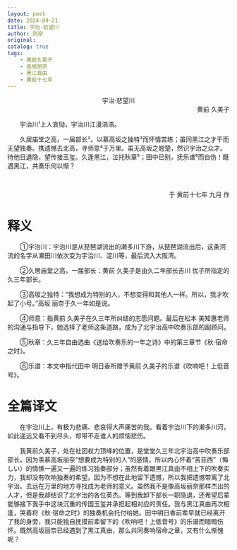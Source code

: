 ```yaml
---
layout: post
date: 2024-09-21
title: 宇治·悲望川
author: 阿奈
original:
catalog: true
tags:
    - 黄前久美子
    - 高坂丽奈
    - 黑江真由
    - 黄前十七年
---
```


<center>宇治·悲望川</center>
<div style="text-align:right">
    <span>黄前 久美子</span>
</div>

&emsp;&emsp;宇治川¹上人哀恸，宇治川江漫浩浩。

&emsp;&emsp;久居庙堂之高，一届部长²。以慕高坂之独特³而怀情苦练；虽同黑江之才干而无望独奏。携遗憾去北高，寻师意⁴于万里。虽无高坂之翘楚，然识宇治之众才。待他日退隐，望传接玉玺。久逢黑江，泣托秋章⁵；田中已别，抚乐谱⁶而自伤！既遇黑江，共奏乐何以惭？
                                             
&emsp;&emsp;<div style="text-align:right">
    <span>于 黄前十七年 九月 作</span>
</div>


# 释义
&emsp;&emsp;①宇治川：宇治川是从琵琶湖流出的濑多川下游，从琵琶湖流出后，这条河流的名字从濑田川依次变为宇治川、淀川等，最后流入大阪湾。

&emsp;&emsp;②久居庙堂之高，一届部长：黄前 久美子是由久二年部长吉川 优子所指定的久三年部长。

&emsp;&emsp;③高坂之独特：“我想成为特别的人，不想变得和其他人一样。所以，我才吹起了小号。”高坂 丽奈于久一年如是说。

&emsp;&emsp;④师意：指黄前 久美子在久三年所纠结的志愿问题。最后在松本 美知惠老师的沟通与指导下，她选择了老师这条道路，成为了北宇治高中吹奏乐部的副顾问。

&emsp;&emsp;⑤秋章：久三年自由选曲《送给吹奏乐的一年之诗》中的第三章节《秋·宿命之时》。

&emsp;&emsp;⑥乐谱：本文中指代田中 明日香所赠予黄前 久美子的乐谱《吹响吧！上低音号》。

# 全篇译文
&emsp;&emsp;在宇治川上，有极为悲痛、悲哀得大声痛苦的我。看着宇治川下的濑多川河，如此遥远又看不到尽头，却带不走谁人的烦恼悲伤。

&emsp;&emsp;我黄前久美子，处在社团权力顶峰的位置，是堂堂久三年北宇治高中吹奏乐部部长。因为羡慕高坂丽奈“想要成为特别的人”的感情，所以内心怀着“苦亚西”（悔しい）的情愫一遍又一遍的练习独奏部分；虽然有着跟黑江真由不相上下的吹奏实力，我却没有吹响独奏的希望。因为不想在此地留下遗憾，所以我把遗憾带离了北宇治。去远在万里的地方寻找成为老师的意义。虽然我不是像高坂丽奈那样杰出的人才，但是我却结识了北宇治的各位英杰。等到我卸下部长一职隐退，还希望后辈能够接下我手中这块沉重的传国玉玺并承担起相对应的责任。我与黑江真由再次相逢，哭着将《秋·宿命之时》的独奏机会托付给她。田中明日香前辈早就已经离开了我的身旁，我只能独自抚摸前辈留下的《吹响吧！上低音号》的乐谱而暗暗伤怀。既然高坂丽奈已经遇到了黑江真由，那么共同奏响宿命之章，又有什么惭愧呢？